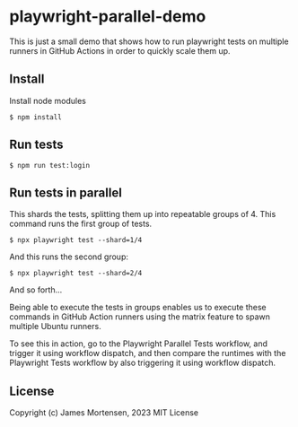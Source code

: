 # playwright-parallel-demo

This is just a small demo that shows how to run playwright tests on multiple runners in GitHub Actions in order to quickly scale them up.


## Install

Install node modules

```
$ npm install
```


## Run tests

```
$ npm run test:login
```

## Run tests in parallel

This shards the tests, splitting them up into repeatable groups of 4. This command runs the first group of tests.

```
$ npx playwright test --shard=1/4
```

And this runs the second group:

```
$ npx playwright test --shard=2/4
```

And so forth...

Being able to execute the tests in groups enables us to execute these commands in GitHub Action runners using the matrix feature to spawn multiple Ubuntu runners.

To see this in action, go to the Playwright Parallel Tests workflow, and trigger it using workflow dispatch, and then compare the runtimes with the Playwright Tests workflow by also triggering it using workflow dispatch.


## License

Copyright (c) James Mortensen, 2023 MIT License

